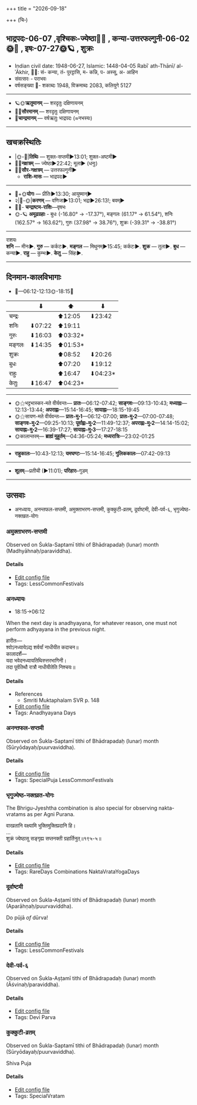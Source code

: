 +++
title = "2026-09-18"

+++
(चि॰)
## भाद्रपदः-06-07  ,वृश्चिकः-ज्येष्ठा🌛🌌  ,  कन्या-उत्तरफल्गुनी-06-02🌞🌌  ,  इषः-07-27🌞🪐  , शुक्रः
- Indian civil date: 1948-06-27, Islamic: 1448-04-05 Rabīʿ ath-Thānī/ al-ʾĀkhir, 🌌🌞: सं- कन्या, तं- पुरट्टासि, म- कन्नि, प- अस्सू, अ- आहिन
- संवत्सरः - पराभवः
- वर्षसङ्ख्या 🌛- शकाब्दः 1948, विक्रमाब्दः 2083, कलियुगे 5127
___________________
- 🪐🌞**ऋतुमानम्** — शरदृतुः दक्षिणायनम्
- 🌌🌞**सौरमानम्** — शरदृतुः दक्षिणायनम्
- 🌛**चान्द्रमानम्** — वर्षऋतुः भाद्रपदः (≈नभस्यः)
___________________


## खचक्रस्थितिः
- |🌞-🌛|**तिथिः** — शुक्ल-सप्तमी►13:01; शुक्ल-अष्टमी►  
- 🌌🌛**नक्षत्रम्** — ज्येष्ठा►22:42; मूला► (धनुः)  
- 🌌🌞**सौर-नक्षत्रम्** — उत्तरफल्गुनी►  
  - **राशि-मासः** — भाद्रपदः► 
___________________
- 🌛+🌞**योगः** — प्रीतिः►13:30; आयुष्मान्►  
- २|🌛-🌞|**करणम्** — वणिजा►13:01; भद्रा►26:13!; बवम्►  
- 🌌🌛- **चन्द्राष्टम-राशिः**—वृषभः  
- 🌞-🪐 **अमूढग्रहाः** - बुधः (-16.80° → -17.37°), मङ्गलः (61.17° → 61.54°), शनिः (162.57° → 163.62°), गुरुः (37.98° → 38.76°), शुक्रः (-39.31° → -38.81°)
___________________
राशयः  
**शनि** — मीनः►. **गुरु** — कर्कटः►. **मङ्गल** — मिथुनम्►15:45; कर्कटः►. **शुक्र** — तुला►. **बुध** — कन्या►. **राहु** — कुम्भः►. **केतु** — सिंहः►. 
___________________


## दिनमान-कालविभागाः
- 🌅—06:12-12:13🌞-18:15🌇  

|      |⬇     |⬆     |⬇     |
|------|-----|-----|------|
|चन्द्रः|     |⬆12:05 |⬇23:42 |
|शनिः   |⬇07:22 |⬆19:11 |     |
|गुरुः  |⬇16:03 |⬆03:32*|     |
|मङ्गलः |⬇14:35 |⬆01:53*|     |
|शुक्रः |     |⬆08:52 |⬇20:26 |
|बुधः   |     |⬆07:20 |⬇19:12 |
|राहुः  |     |⬆16:47 |⬇04:23*|
|केतुः  |⬇16:47 |⬆04:23*|     |
___________________
- 🌞⚝भट्टभास्कर-मते वीर्यवन्तः— **प्रातः**—06:12-07:42; **साङ्गवः**—09:13-10:43; **मध्याह्नः**—12:13-13:44; **अपराह्णः**—15:14-16:45; **सायाह्नः**—18:15-19:45  
- 🌞⚝सायण-मते वीर्यवन्तः— **प्रातः-मु॰1**—06:12-07:00; **प्रातः-मु॰2**—07:00-07:48; **साङ्गवः-मु॰2**—09:25-10:13; **पूर्वाह्णः-मु॰2**—11:49-12:37; **अपराह्णः-मु॰2**—14:14-15:02; **सायाह्नः-मु॰2**—16:39-17:27; **सायाह्नः-मु॰3**—17:27-18:15  
- 🌞कालान्तरम्— **ब्राह्मं मुहूर्तम्**—04:36-05:24; **मध्यरात्रिः**—23:02-01:25  
___________________
- **राहुकालः**—10:43-12:13; **यमघण्टः**—15:14-16:45; **गुलिककालः**—07:42-09:13  
___________________
- **शूलम्**—प्रतीची (►11:01); **परिहारः**–गुडम्  
___________________

## उत्सवाः
- अनध्यायः, अनन्तफल-सप्तमी, अमुक्ताभरण-सप्तमी, कुक्कुटी-व्रतम्, दूर्वाष्टमी, देवी-पर्व-६, भृगुज्येष्ठ-नक्तव्रत-योगः
### अमुक्ताभरण-सप्तमी

Observed on Śukla-Saptamī tithi of Bhādrapadaḥ (lunar) month (Madhyāhnaḥ/paraviddha). 



#### Details
- [Edit config file](https://github.com/jyotisham/adyatithi/blob/master/general/lunar_month/tithi/06/07/amuktAbharaNa-saptamI.toml)
- Tags: LessCommonFestivals


### अनध्यायः
- 18:15→06:12



When the next day is anadhyayana, for whatever reason, one must not perform adhyayana in the previous night.

हारीतः—  
श्वोऽनध्यायेऽद्य शर्वर्यां नाधीयीत कदाचन॥  
कालादर्शे—  
यदा भवेदनध्यायतिथिरुत्तरभागिनी।  
तदा पूर्वतिथौ रात्रौ नाधीयीतेति निश्चयः॥



#### Details
- References
  - Smriti Muktaphalam SVR p.  148
- [Edit config file](https://github.com/jyotisham/adyatithi/blob/master/time_focus/adhyayana/description_only/anadhyAyaH~pUrvarAtrau.toml)
- Tags: Anadhyayana Days


### अनन्तफल-सप्तमी

Observed on Śukla-Saptamī tithi of Bhādrapadaḥ (lunar) month (Sūryōdayaḥ/puurvaviddha). 



#### Details
- [Edit config file](https://github.com/jyotisham/adyatithi/blob/master/general/lunar_month/tithi/06/07/anantaphala-saptamI.toml)
- Tags: SpecialPuja LessCommonFestivals


### भृगुज्येष्ठ-नक्तव्रत-योगः



The Bhrigu-Jyeshtha combination is also special for observing nakta-vratams as per Agni Purana.

वारव्रतानि वक्ष्यामि भुक्तिमुक्तिप्रदानि हि।  
...  
शुक्रं ज्येष्ठासु सङ्गृह्य सप्तनक्ती ग्रहार्तिनुत्॥१९५-५॥



#### Details
- [Edit config file](https://github.com/jyotisham/adyatithi/blob/master/time_focus/nakta-vrata-yoga/description_only/bhRgujyESTha-naktavrata-yOgaH.toml)
- Tags: RareDays Combinations NaktaVrataYogaDays


### दूर्वाष्टमी

Observed on Śukla-Aṣṭamī tithi of Bhādrapadaḥ (lunar) month (Aparāhṇaḥ/puurvaviddha). 

Do pūjā *of* dūrva!

#### Details
- [Edit config file](https://github.com/jyotisham/adyatithi/blob/master/general/lunar_month/tithi/06/08/dUrvASTamI.toml)
- Tags: LessCommonFestivals


### देवी-पर्व-६

Observed on Śukla-Aṣṭamī tithi of Bhādrapadaḥ (lunar) month (Āśvinaḥ/paraviddha). 



#### Details
- [Edit config file](https://github.com/jyotisham/adyatithi/blob/master/devatA/devIparva/lunar_month/tithi/06/08/devi-parva-6.toml)
- Tags: Devi Parva


### कुक्कुटी-व्रतम्

Observed on Śukla-Saptamī tithi of Bhādrapadaḥ (lunar) month (Sūryōdayaḥ/puurvaviddha). 

Shiva Puja

#### Details
- [Edit config file](https://github.com/jyotisham/adyatithi/blob/master/devatA/shakti/lunar_month/tithi/06/07/kukkuTI-vratam.toml)
- Tags: SpecialVratam


